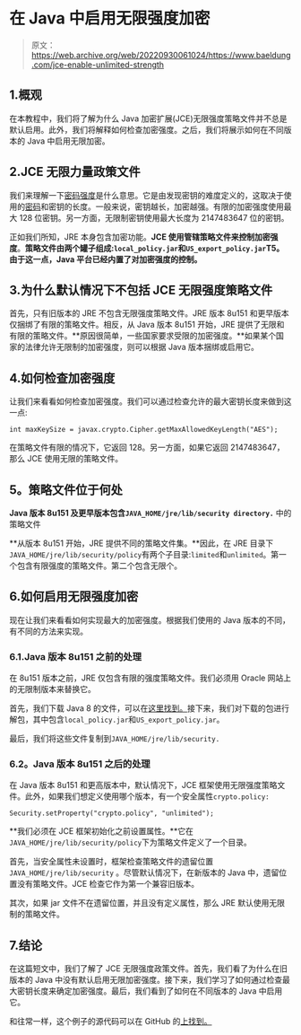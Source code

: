 # 在 Java 中启用无限强度加密

> 原文：<https://web.archive.org/web/20220930061024/https://www.baeldung.com/jce-enable-unlimited-strength>

## 1.概观

在本教程中，我们将了解为什么 Java 加密扩展(JCE)无限强度策略文件并不总是默认启用。此外，我们将解释如何检查加密强度。之后，我们将展示如何在不同版本的 Java 中启用无限加密。

## 2.JCE 无限力量政策文件

我们来理解一下[密码强度](/web/20220627085358/https://www.baeldung.com/cs/cryptographic-algorithm-complexity)是什么意思。它是由发现密钥的难度定义的，这取决于使用的[密码](/web/20220627085358/https://www.baeldung.com/java-list-cipher-algorithms)和密钥的长度。一般来说，密钥越长，加密越强。有限的加密强度使用最大 128 位密钥。另一方面，无限制密钥使用最大长度为 2147483647 位的密钥。

正如我们所知，JRE 本身包含加密功能。**JCE 使用管辖策略文件来控制加密强度**。**策略文件由两个罐子组成:`local_policy.jar`和`US_export_policy.jar`T5。由于这一点，Java 平台已经内置了对加密强度的控制。**

## 3.为什么默认情况下不包括 JCE 无限强度策略文件

首先，只有旧版本的 JRE 不包含无限强度策略文件。JRE 版本 8u151 和更早版本仅捆绑了有限的策略文件。相反，从 Java 版本 8u151 开始，JRE 提供了无限和有限的策略文件。**原因很简单，一些国家要求受限的加密强度。**如果某个国家的法律允许无限制的加密强度，则可以根据 Java 版本捆绑或启用它。

## 4.如何检查加密强度

让我们来看看如何检查加密强度。我们可以通过检查允许的最大密钥长度来做到这一点:

```
int maxKeySize = javax.crypto.Cipher.getMaxAllowedKeyLength("AES");
```

在策略文件有限的情况下，它返回 128。另一方面，如果它返回 2147483647，那么 JCE 使用无限的策略文件。

## 5。策略文件位于何处

**Java 版本 8u151 及更早版本包含`JAVA_HOME/jre/lib/security directory.`** 中的策略文件

**从版本 8u151 开始，JRE 提供不同的策略文件集。**因此，在 JRE 目录下`JAVA_HOME/jre/lib/security/policy`有两个子目录:`limited`和`unlimited`。第一个包含有限强度的策略文件。第二个包含无限个。

## 6.如何启用无限强度加密

现在让我们来看看如何实现最大的加密强度。根据我们使用的 Java 版本的不同，有不同的方法来实现。

### 6.1.Java 版本 8u151 之前的处理

在 8u151 版本之前，JRE 仅包含有限的强度策略文件。我们必须用 Oracle 网站上的无限制版本来替换它。

首先，我们下载 Java 8 的文件，可以在[这里找到。](https://web.archive.org/web/20220627085358/https://www.oracle.com/java/technologies/javase-jce8-downloads.html)接下来，我们对下载的包进行解包，其中包含`local_policy.jar`和`US_export_policy.jar`。

最后，我们将这些文件复制到`JAVA_HOME/jre/lib/security.`

### 6.2。Java 版本 8u151 之后的处理

在 Java 版本 8u151 和更高版本中，默认情况下，JCE 框架使用无限强度策略文件。此外，如果我们想定义使用哪个版本，有一个安全属性`crypto.policy:`

```
Security.setProperty("crypto.policy", "unlimited");
```

**我们必须在 JCE 框架初始化之前设置属性。**它在`JAVA_HOME/jre/lib/security/policy`下为策略文件定义了一个目录。

首先，当安全属性未设置时，框架检查策略文件的遗留位置`JAVA_HOME/jre/lib/security` 。尽管默认情况下，在新版本的 Java 中，遗留位置没有策略文件。JCE 检查它作为第一个兼容旧版本。

其次，如果 jar 文件不在遗留位置，并且没有定义属性，那么 JRE 默认使用无限制的策略文件。

## 7.结论

在这篇短文中，我们了解了 JCE 无限强度政策文件。首先，我们看了为什么在旧版本的 Java 中没有默认启用无限加密强度。接下来，我们学习了如何通过检查最大密钥长度来确定加密强度。最后，我们看到了如何在不同版本的 Java 中启用它。

和往常一样，这个例子的源代码可以在 GitHub 的[上找到。](https://web.archive.org/web/20220627085358/https://github.com/eugenp/tutorials/tree/master/core-java-modules/core-java-security-3)